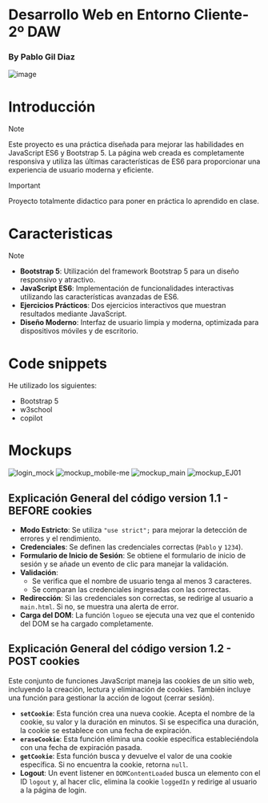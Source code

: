 <!-- 

Trabajo realizado por Pablo gil diaz alias Envy.
Finalizado dia 03/10.
Asignatura - Entorno cliente.
Profesor - J.

-->

<h1>Desarrollo Web en Entorno Cliente- 2º DAW</h1>
<h3>By Pablo Gil Diaz</h3>

![image](https://github.com/user-attachments/assets/4377f231-3a60-4948-8136-cea4a86cfe11)

<h1 id="introduccion">Introducción</h1>

> [!NOTE]
> Este proyecto es una práctica diseñada para mejorar las habilidades en JavaScript ES6 y Bootstrap 5. La página web creada es completamente responsiva y utiliza las últimas características de ES6 para proporcionar una experiencia de usuario moderna y eficiente.

>[!IMPORTANT]
> Proyecto totalmente didactico para poner en práctica lo aprendido en clase.

<h1 id="caracteristicas">Caracteristicas</h1>

> [!NOTE]
> - **Bootstrap 5**: Utilización del framework Bootstrap 5 para un diseño responsivo y atractivo. <br>
> - **JavaScript ES6**: Implementación de funcionalidades interactivas utilizando las características avanzadas de ES6. <br>
> - **Ejercicios Prácticos**: Dos ejercicios interactivos que muestran resultados mediante JavaScript. <br>
> - **Diseño Moderno**: Interfaz de usuario limpia y moderna, optimizada para dispositivos móviles y de escritorio.

<h1 id="code-snippets">Code snippets</h1>
He utilizado los siguientes:

- Bootstrap 5
- w3school
- copilot

<h1 id="mockups">Mockups</h1>

![login_mock](https://github.com/user-attachments/assets/b2ed1c56-b44d-4229-8078-c32be1b102af)
![mockup_mobile-me](https://github.com/user-attachments/assets/1298a1bb-cc49-4d53-ac02-ebf8f45827ad)
![mockup_main](https://github.com/user-attachments/assets/543e98e0-b3c6-4f31-9847-65590f033947)
![mockup_EJ01](https://github.com/user-attachments/assets/964bef26-c172-42d0-a063-4abaa585904a)

## Explicación General del código version 1.1 - BEFORE cookies

- **Modo Estricto**: Se utiliza `"use strict";` para mejorar la detección de errores y el rendimiento.
- **Credenciales**: Se definen las credenciales correctas (`Pablo` y `1234`).
- **Formulario de Inicio de Sesión**: Se obtiene el formulario de inicio de sesión y se añade un evento de clic para manejar la validación.
- **Validación**: 
  - Se verifica que el nombre de usuario tenga al menos 3 caracteres.
  - Se comparan las credenciales ingresadas con las correctas.
- **Redirección**: Si las credenciales son correctas, se redirige al usuario a `main.html`. Si no, se muestra una alerta de error.
- **Carga del DOM**: La función `logueo` se ejecuta una vez que el contenido del DOM se ha cargado completamente.

## Explicación General del código version 1.2 - POST cookies

Este conjunto de funciones JavaScript maneja las cookies de un sitio web, incluyendo la creación, lectura y eliminación de cookies. También incluye una función para gestionar la acción de logout (cerrar sesión).

- **`setCookie`**: Esta función crea una nueva cookie. Acepta el nombre de la cookie, su valor y la duración en minutos. Si se especifica una duración, la cookie se establece con una fecha de expiración.
- **`eraseCookie`**: Esta función elimina una cookie específica estableciéndola con una fecha de expiración pasada.
- **`getCookie`**: Esta función busca y devuelve el valor de una cookie específica. Si no encuentra la cookie, retorna `null`.
- **Logout**: Un event listener en `DOMContentLoaded` busca un elemento con el ID `logout` y, al hacer clic, elimina la cookie `loggedIn` y redirige al usuario a la página de login.

